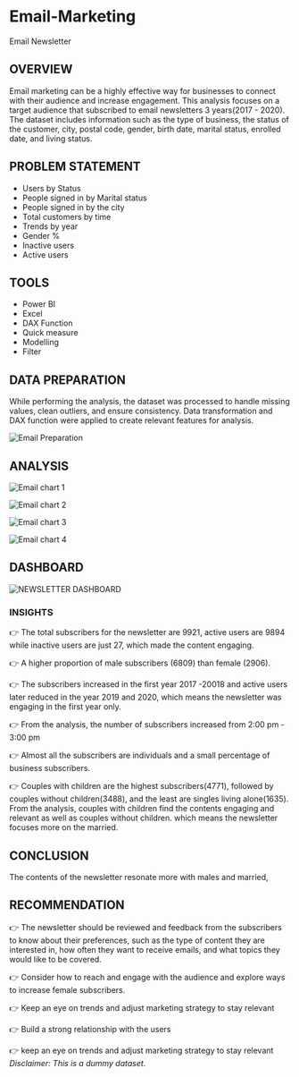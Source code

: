 # Email-Marketing
Email Newsletter

## OVERVIEW
Email marketing can be a highly effective way for businesses to connect with their audience and increase engagement.
This analysis focuses on a target audience that subscribed to email newsletters 3 years(2017 - 2020).
The dataset includes information such as the type of business, the status of the customer, city, postal code, gender, birth date, marital status, enrolled date, and living status.

## PROBLEM STATEMENT
* Users by Status
* People signed in by Marital status
* People signed in by the city
* Total customers by time
* Trends by year
* Gender %
* Inactive users
* Active users


## TOOLS
* Power BI
* Excel
* DAX Function
* Quick measure
* Modelling
* Filter

## DATA PREPARATION
While performing the analysis, the dataset was processed to handle missing values, clean outliers, and ensure consistency. Data transformation and DAX function were applied to create relevant features for analysis.

![Email Preparation](https://github.com/Adewumi25-tech/Email-Marketting/assets/72547309/9ab514d2-2c79-46d8-82a5-a9e36834bdd8)


## ANALYSIS
![Email chart 1](https://github.com/Adewumi25-tech/Email-Marketting/assets/72547309/e68ce786-cf89-4877-821c-8726b53b840d)

![Email chart 2](https://github.com/Adewumi25-tech/Email-Marketting/assets/72547309/4b17b6b9-d163-449d-a41b-8e28752f7fe6)

![Email chart 3](https://github.com/Adewumi25-tech/Email-Marketting/assets/72547309/67e3c5ce-5e4c-4442-b0e7-b65ca00ef13e)

![Email chart 4](https://github.com/Adewumi25-tech/Email-Marketting/assets/72547309/5264b012-cd57-4e59-8d62-3d9cf2b9f824)


## DASHBOARD
![NEWSLETTER DASHBOARD](https://github.com/Adewumi25-tech/Email-Marketting/assets/72547309/6afb21d8-6c1d-40ea-bef9-cf5d63f19109)


### INSIGHTS

👉 The total subscribers for the newsletter are 9921, active users are 9894 while inactive users are just 27, which made the content engaging.

👉 A higher proportion of male subscribers (6809) than female (2906).

👉 The subscribers increased in the first year 2017 -20018 and active users later reduced in the year 2019 and 2020, which means the newsletter was engaging in the first year only.

👉 From the analysis, the number of subscribers increased from 2:00 pm - 3:00 pm

👉 Almost all the subscribers are individuals and a small percentage of business subscribers.

👉 Couples with children are the highest subscribers(4771), followed by couples without children(3488), and the least are singles living alone(1635). From the analysis, couples with children find the contents engaging and relevant as well as couples without children. which means the newsletter focuses more on the married.

## CONCLUSION
The contents of the newsletter resonate more with males and married,

## RECOMMENDATION
👉 The newsletter should be reviewed and feedback from the subscribers to know about their preferences, such as the type of content they are interested in, how often they want to receive emails, and what topics they would like to be covered.

👉 Consider how to reach and engage with the audience and explore ways to increase female subscribers.

👉 Keep an eye on trends and adjust marketing strategy to stay relevant

👉 Build a strong relationship with the users

👉 keep an eye on trends and adjust marketing strategy to stay relevant
_Disclaimer: This is a dummy dataset._
